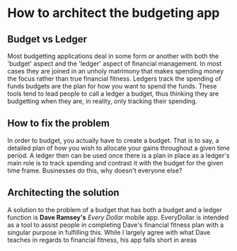 # How to architect the budgeting app

## Budget vs Ledger

Most budgetting applications deal in some form or another with both the 'budget' aspect and the 'ledger' aspect of financial management. In most cases they are joined in an unholy matrimony that makes spending money the focus rather than true financial fitness. Ledgers track the spending of funds budgets are the plan for how you want to spend the funds. These tools tend to lead people to call a ledger a budget, thus thinking they are budgetting when they are, in reality, only tracking their spending.

## How to fix the problem

In order to budget, you actually have to create a budget. That is to say, a detailed plan of how you wish to allocate your gains throughout a given time period. A ledger then can be used once there is a plan in place as a ledger's main role is to track spending and contrast it with the budget for the given time frame. Businesses do this, why doesn't everyone else?

## Architecting the solution

A solution to the problem of a budget that has both a budget and a ledger function is __Dave Ramsey's__ *Every Dollar* mobile app. EveryDollar is intended as a tool to assist people in completing Dave's financial fitness plan with a singular purpose in fulfilling this. While I largely agree with what Dave teaches in regards to financial fitness, his app falls short in areas
